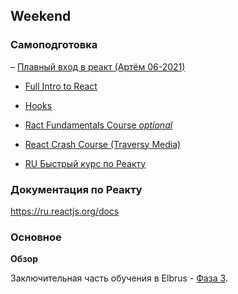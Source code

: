 ## Weekend

### Самоподготовка
– [Плавный вход в реакт (Артём 06-2021)](https://youtu.be/cadsNOXLgas)
- [Full Intro to React](https://www.youtube.com/watch?v=Dorf8i6lCuk)
- [Hooks](https://www.youtube.com/playlist?list=PLN3n1USn4xlmyw3ebYuZmGp60mcENitdM)
- [Ract Fundamentals Course *optional*](https://www.codecademy.com/courses/react-101)
- [React Crash Course (Traversy Media)](https://youtu.be/w7ejDZ8SWv8)

- [RU Быстрый курс по Реакту](https://youtu.be/xJZa2_aldDs)

### Документация по Реакту
https://ru.reactjs.org/docs


### Основное

**Обзор**

Заключительная часть обучения в Elbrus - [Фаза 3](../../../../phase-3).


